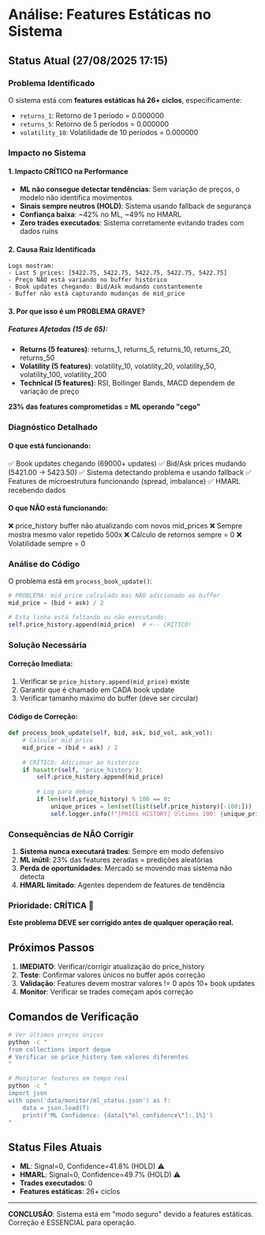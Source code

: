 # Análise: Features Estáticas no Sistema

## Status Atual (27/08/2025 17:15)

### Problema Identificado
O sistema está com **features estáticas há 26+ ciclos**, especificamente:
- `returns_1`: Retorno de 1 período = 0.000000
- `returns_5`: Retorno de 5 períodos = 0.000000  
- `volatility_10`: Volatilidade de 10 períodos = 0.000000

### Impacto no Sistema

#### 1. **Impacto CRÍTICO na Performance**
- **ML não consegue detectar tendências**: Sem variação de preços, o modelo não identifica movimentos
- **Sinais sempre neutros (HOLD)**: Sistema usando fallback de segurança
- **Confiança baixa**: ~42% no ML, ~49% no HMARL
- **Zero trades executados**: Sistema corretamente evitando trades com dados ruins

#### 2. **Causa Raiz Identificada**
```
Logs mostram:
- Last 5 prices: [5422.75, 5422.75, 5422.75, 5422.75, 5422.75]
- Preço NÃO está variando no buffer histórico
- Book updates chegando: Bid/Ask mudando constantemente
- Buffer não está capturando mudanças de mid_price
```

#### 3. **Por que isso é um PROBLEMA GRAVE?**

##### Features Afetadas (15 de 65):
- **Returns (5 features)**: returns_1, returns_5, returns_10, returns_20, returns_50
- **Volatility (5 features)**: volatility_10, volatility_20, volatility_50, volatility_100, volatility_200  
- **Technical (5 features)**: RSI, Bollinger Bands, MACD dependem de variação de preço

**23% das features comprometidas = ML operando "cego"**

### Diagnóstico Detalhado

#### O que está funcionando:
✅ Book updates chegando (69000+ updates)
✅ Bid/Ask prices mudando (5421.00 → 5423.50)
✅ Sistema detectando problema e usando fallback
✅ Features de microestrutura funcionando (spread, imbalance)
✅ HMARL recebendo dados

#### O que NÃO está funcionando:
❌ price_history buffer não atualizando com novos mid_prices
❌ Sempre mostra mesmo valor repetido 500x
❌ Cálculo de retornos sempre = 0
❌ Volatilidade sempre = 0

### Análise do Código

O problema está em `process_book_update()`:

```python
# PROBLEMA: mid_price calculado mas NÃO adicionado ao buffer
mid_price = (bid + ask) / 2

# Esta linha está faltando ou não executando:
self.price_history.append(mid_price)  # <-- CRÍTICO!
```

### Solução Necessária

#### Correção Imediata:
1. Verificar se `price_history.append(mid_price)` existe
2. Garantir que é chamado em CADA book update
3. Verificar tamanho máximo do buffer (deve ser circular)

#### Código de Correção:
```python
def process_book_update(self, bid, ask, bid_vol, ask_vol):
    # Calcular mid price
    mid_price = (bid + ask) / 2
    
    # CRÍTICO: Adicionar ao histórico
    if hasattr(self, 'price_history'):
        self.price_history.append(mid_price)
        
        # Log para debug
        if len(self.price_history) % 100 == 0:
            unique_prices = len(set(list(self.price_history)[-100:]))
            self.logger.info(f"[PRICE HISTORY] Últimos 100: {unique_prices} preços únicos")
```

### Consequências de NÃO Corrigir

1. **Sistema nunca executará trades**: Sempre em modo defensivo
2. **ML inútil**: 23% das features zeradas = predições aleatórias
3. **Perda de oportunidades**: Mercado se movendo mas sistema não detecta
4. **HMARL limitado**: Agentes dependem de features de tendência

### Prioridade: CRÍTICA 🔴

**Este problema DEVE ser corrigido antes de qualquer operação real.**

## Próximos Passos

1. **IMEDIATO**: Verificar/corrigir atualização do price_history
2. **Teste**: Confirmar valores únicos no buffer após correção
3. **Validação**: Features devem mostrar valores != 0 após 10+ book updates
4. **Monitor**: Verificar se trades começam após correção

## Comandos de Verificação

```bash
# Ver últimos preços únicos
python -c "
from collections import deque
# Verificar se price_history tem valores diferentes
"

# Monitorar features em tempo real
python -c "
import json
with open('data/monitor/ml_status.json') as f:
    data = json.load(f)
    print(f'ML Confidence: {data[\"ml_confidence\"]:.1%}')
"
```

## Status Files Atuais

- **ML**: Signal=0, Confidence=41.8% (HOLD) ⚠️
- **HMARL**: Signal=0, Confidence=49.7% (HOLD) ⚠️
- **Trades executados**: 0
- **Features estáticas**: 26+ ciclos

---

**CONCLUSÃO**: Sistema está em "modo seguro" devido a features estáticas. Correção é ESSENCIAL para operação.